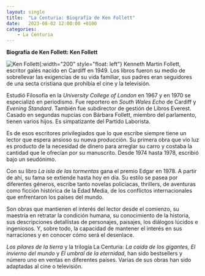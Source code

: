 ```yaml
---
layout: single
title:  "La Centuria: Biografía de Ken Follett"
date:   2023-08-02 12:00:00 +0100
categories: 
    - La Centuria
---
```

**Biografía de Ken Follett: Ken Follett**

![Ken Follett](/assets/img/ken-follett.jpg){:width="200" style="float: left"}
Kenneth Martin Follett, escritor galés
nacido en Cardiff en 1949. Los libros fueron su medio de sobrellevar las
exigencias de su vida familiar, sus padres eran seguidores de una secta
cristiana que prohibía el cine y la televisión.

Estudió Filosofía en la *University College of London* en 1967 y en 1970
se especializó en periodismo. Fue reportero en *South Wales Echo* de
Cardiff y *Evening Standard*. También fue subdirector de gestión de
Libros Everest. Casado en segundas nupcias con Bárbara Follett, miembro
del parlamento, tienen varios hijos. Es simpatizante del Partido
Laborista.

Es de esos escritores privilegiados que lo que escribe siempre tiene un
lector que espera ansioso su nueva producción. Su primera obra que vio
luz es producto de la necesidad de dinero para arreglar su carro y
costaba la cantidad que le ofrecían por su manuscrito. Desde 1974 hasta
1978, escribió bajo un seudónimo.

Con su libro *La isla de las tormentas* gana el premio Edgar en 1978. A
partir de ahí, su fama se extiende hasta hoy en día. Su estilo se pasea
por diferentes géneros, escribe tanto novelas policíacas, thrillers, de
aventuras como ficción histórica de la Edad Media, de los conflictos
internacionales que enfrentaron los países del mundo.

Son obras que mantienen el interés del lector desde el comienzo, su
maestría en retratar la condición humana, su conocimiento de la
historia, sus descripciones detallistas de personajes, paisajes, los
diálogos lúcidos e ingeniosos. Y, sobre todo, la capacidad de mantener
el interés en sus narraciones y en conocer cómo será el desenlace.

*Los pilares de la tierra* y la trilogía La Centuria: *La caída de los
gigantes, El invierno del mundo* y *El umbral de la eternidad*, han sido
bestsellers y número uno en ventas en diferentes países. Varias de sus
obras han sido adaptadas al cine o televisión.
